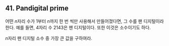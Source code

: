 ## 41. Pandigital prime

어떤 <var>n</var>자리 수가 1부터 <var>n</var>까지 한 번 씩만 사용해서 만들어졌다면, 그 수를 팬 디지털이라 한다. 예를 들면, 4자리 수 2143은 팬 디지털이다. 또한 이것은 소수이기도 하다.

<var>n</var>자리 팬 디지털 소수 중 가장 큰 값을 구하여라.
